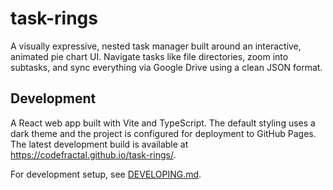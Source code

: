 # task-rings
A visually expressive, nested task manager built around an interactive, animated pie chart UI. Navigate tasks like file directories, zoom into subtasks, and sync everything via Google Drive using a clean JSON format.

## Development
A React web app built with Vite and TypeScript. The default styling uses a dark theme and the project is configured for deployment to GitHub Pages. The latest development build is available at <https://codefractal.github.io/task-rings/>.

For development setup, see [DEVELOPING.md](DEVELOPING.md).
